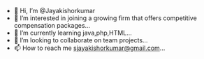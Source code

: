 - 👋 Hi, I’m @Jayakishorkumar
- 👀 I’m interested in joining a growing firm that offers competitive compensation packages...
- 🌱 I’m currently learning java,php,HTML...
- 💞️ I’m looking to collaborate on team projects...
- 📫 How to reach me sjayakishorkumar@gmail.com...

<!---
Jayakishorkumar/Jayakishorkumar is a ✨ special ✨ repository because its `README.md` (this file) appears on your GitHub profile.
You can click the Preview link to take a look at your changes.
--->
